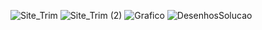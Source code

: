 ![Site_Trim](https://user-images.githubusercontent.com/61557003/99538773-2fdb6600-298c-11eb-9ddb-7a8271606fff.gif)
![Site_Trim (2)](https://user-images.githubusercontent.com/61557003/99538784-34078380-298c-11eb-8917-ac20d9cd3fe7.gif)
![Grafico](https://user-images.githubusercontent.com/61557003/99538797-38cc3780-298c-11eb-89b1-92ab8c539061.gif)
![DesenhosSolucao](https://user-images.githubusercontent.com/61557003/99538817-3ff34580-298c-11eb-81eb-5d84890fbca4.gif)
